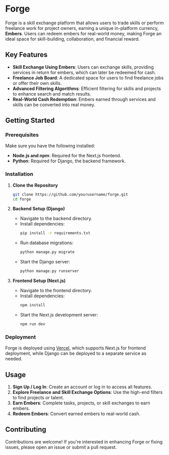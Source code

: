# Forge

Forge is a skill exchange platform that allows users to trade skills or perform freelance work for project owners, earning a unique in-platform currency, **Embers**. Users can redeem embers for real-world money, making Forge an ideal space for skill-building, collaboration, and financial reward.

## Key Features

- **Skill Exchange Using Embers**: Users can exchange skills, providing services in return for embers, which can later be redeemed for cash.
- **Freelance Job Board**: A dedicated space for users to find freelance jobs or offer their own skills.
- **Advanced Filtering Algorithms**: Efficient filtering for skills and projects to enhance search and match results.
- **Real-World Cash Redemption**: Embers earned through services and skills can be converted into real money.

## Getting Started

### Prerequisites

Make sure you have the following installed:

- **Node.js and npm**: Required for the Next.js frontend.
- **Python**: Required for Django, the backend framework.

### Installation

1. **Clone the Repository**
   ```bash
   git clone https://github.com/yourusername/forge.git
   cd forge
   ```

2. **Backend Setup (Django)**
   - Navigate to the backend directory.
   - Install dependencies:
     ```bash
     pip install -r requirements.txt
     ```
   - Run database migrations:
     ```bash
     python manage.py migrate
     ```
   - Start the Django server:
     ```bash
     python manage.py runserver
     ```

3. **Frontend Setup (Next.js)**
   - Navigate to the frontend directory.
   - Install dependencies:
     ```bash
     npm install
     ```
   - Start the Next.js development server:
     ```bash
     npm run dev
     ```

### Deployment

Forge is deployed using [Vercel](https://vercel.com/), which supports Next.js for frontend deployment, while Django can be deployed to a separate service as needed.

## Usage

1. **Sign Up / Log In**: Create an account or log in to access all features.
2. **Explore Freelance and Skill Exchange Options**: Use the high-end filters to find projects or talent.
3. **Earn Embers**: Complete tasks, projects, or skill exchanges to earn embers.
4. **Redeem Embers**: Convert earned embers to real-world cash.

## Contributing

Contributions are welcome! If you're interested in enhancing Forge or fixing issues, please open an issue or submit a pull request.
